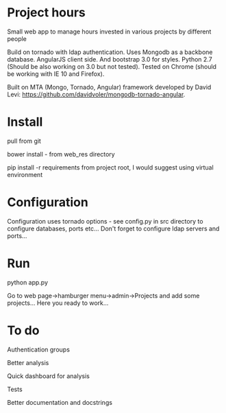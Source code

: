 # Project hours
Small web app to manage hours invested in various projects by different people

Build on tornado with ldap authentication.
Uses Mongodb as a backbone database.
AngularJS client side.
And bootstrap 3.0 for styles.
Python 2.7 (Should be also working on 3.0 but not tested).
Tested on Chrome (should be working with IE 10 and Firefox).

Built on MTA (Mongo, Tornado, Angular) framework developed by David Levi: https://github.com/davidvoler/mongodb-tornado-angular.

# Install
pull from git

bower install - from web_res directory

pip install -r requirements from project root, I would suggest using virtual environment

# Configuration
Configuration uses tornado options - see config.py in src directory to configure databases, ports etc...
Don't forget to configure ldap servers and ports...

# Run
python app.py

Go to web page->hamburger menu->admin->Projects and add some projects...
Here you ready to work...

# To do
Authentication groups

Better analysis

Quick dashboard for analysis

Tests

Better documentation and docstrings
